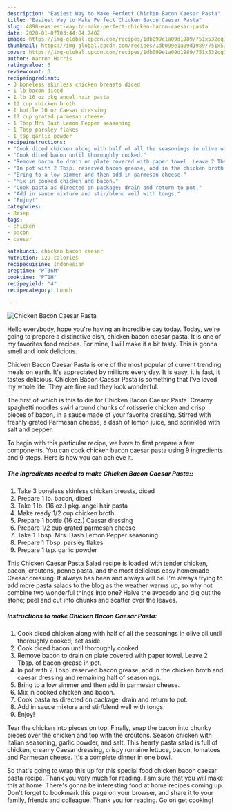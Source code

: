 ```yaml
---
description: "Easiest Way to Make Perfect Chicken Bacon Caesar Pasta"
title: "Easiest Way to Make Perfect Chicken Bacon Caesar Pasta"
slug: 4890-easiest-way-to-make-perfect-chicken-bacon-caesar-pasta
date: 2020-01-07T03:44:04.740Z
image: https://img-global.cpcdn.com/recipes/1db099e1a09d1989/751x532cq70/chicken-bacon-caesar-pasta-recipe-main-photo.jpg
thumbnail: https://img-global.cpcdn.com/recipes/1db099e1a09d1989/751x532cq70/chicken-bacon-caesar-pasta-recipe-main-photo.jpg
cover: https://img-global.cpcdn.com/recipes/1db099e1a09d1989/751x532cq70/chicken-bacon-caesar-pasta-recipe-main-photo.jpg
author: Warren Harris
ratingvalue: 5
reviewcount: 3
recipeingredient:
- 3 boneless skinless chicken breasts diced
- 1 lb bacon diced
- 1 lb 16 oz pkg angel hair pasta
- 12 cup chicken broth
- 1 bottle 16 oz Caesar dressing
- 12 cup grated parmesan cheese
- 1 Tbsp Mrs Dash Lemon Pepper seasoning
- 1 Tbsp parsley flakes
- 1 tsp garlic powder
recipeinstructions:
- "Cook diced chicken along with half of all the seasonings in olive oil until thoroughly cooked; set aside."
- "Cook diced bacon until thoroughly cooked."
- "Remove bacon to drain on plate covered with paper towel. Leave 2 Tbsp. of bacon grease in pot."
- "In pot with 2 Tbsp. reserved bacon grease, add in the chicken broth and caesar dressing and remaining half of seasonings."
- "Bring to a low simmer and then add in parmesan cheese."
- "Mix in cooked chicken and bacon."
- "Cook pasta as directed on package; drain and return to pot."
- "Add in sauce mixture and stir/blend well with tongs."
- "Enjoy!"
categories:
- Resep
tags:
- chicken
- bacon
- caesar

katakunci: chicken bacon caesar
nutrition: 129 calories
recipecuisine: Indonesian
preptime: "PT36M"
cooktime: "PT1H"
recipeyield: "4"
recipecategory: Lunch

---
```



![Chicken Bacon Caesar Pasta](https://img-global.cpcdn.com/recipes/1db099e1a09d1989/751x532cq70/chicken-bacon-caesar-pasta-recipe-main-photo.jpg)

Hello everybody, hope you're having an incredible day today. Today, we're going to prepare a distinctive dish, chicken bacon caesar pasta. It is one of my favorites food recipes. For mine, I will make it a bit tasty. This is gonna smell and look delicious.

Chicken Bacon Caesar Pasta is one of the most popular of current trending meals on earth. It's appreciated by millions every day. It is easy, it is fast, it tastes delicious. Chicken Bacon Caesar Pasta is something that I've loved my whole life. They are fine and they look wonderful.

The first of which is this to die for Chicken Bacon Caesar Pasta. Creamy spaghetti noodles swirl around chunks of rotisserie chicken and crisp pieces of bacon, in a sauce made of your favorite dressing. Stirred with freshly grated Parmesan cheese, a dash of lemon juice, and sprinkled with salt and pepper.


To begin with this particular recipe, we have to first prepare a few components. You can cook chicken bacon caesar pasta using 9 ingredients and 9 steps. Here is how you can achieve it.

##### The ingredients needed to make Chicken Bacon Caesar Pasta::

1. Take 3 boneless skinless chicken breasts, diced
1. Prepare 1 lb. bacon, diced
1. Take 1 lb. (16 oz.) pkg. angel hair pasta
1. Make ready 1/2 cup chicken broth
1. Prepare 1 bottle (16 oz.) Caesar dressing
1. Prepare 1/2 cup grated parmesan cheese
1. Take 1 Tbsp. Mrs. Dash Lemon Pepper seasoning
1. Prepare 1 Tbsp. parsley flakes
1. Prepare 1 tsp. garlic powder


This Chicken Caesar Pasta Salad recipe is loaded with tender chicken, bacon, croutons, penne pasta, and the most delicious easy homemade Caesar dressing. It always has been and always will be. I&#39;m always trying to add more pasta salads to the blog as the weather warms up, so why not combine two wonderful things into one? Halve the avocado and dig out the stone; peel and cut into chunks and scatter over the leaves. 

##### Instructions to make Chicken Bacon Caesar Pasta:

1. Cook diced chicken along with half of all the seasonings in olive oil until thoroughly cooked; set aside.
1. Cook diced bacon until thoroughly cooked.
1. Remove bacon to drain on plate covered with paper towel. Leave 2 Tbsp. of bacon grease in pot.
1. In pot with 2 Tbsp. reserved bacon grease, add in the chicken broth and caesar dressing and remaining half of seasonings.
1. Bring to a low simmer and then add in parmesan cheese.
1. Mix in cooked chicken and bacon.
1. Cook pasta as directed on package; drain and return to pot.
1. Add in sauce mixture and stir/blend well with tongs.
1. Enjoy!


Tear the chicken into pieces on top. Finally, snap the bacon into chunky pieces over the chicken and top with the croûtons. Season chicken with Italian seasoning, garlic powder, and salt. This hearty pasta salad is full of chicken, creamy Caesar dressing, crispy romaine lettuce, bacon, tomatoes and Parmesan cheese. It&#39;s a complete dinner in one bowl. 

So that's going to wrap this up for this special food chicken bacon caesar pasta recipe. Thank you very much for reading. I am sure that you will make this at home. There's gonna be interesting food at home recipes coming up. Don't forget to bookmark this page on your browser, and share it to your family, friends and colleague. Thank you for reading. Go on get cooking!
